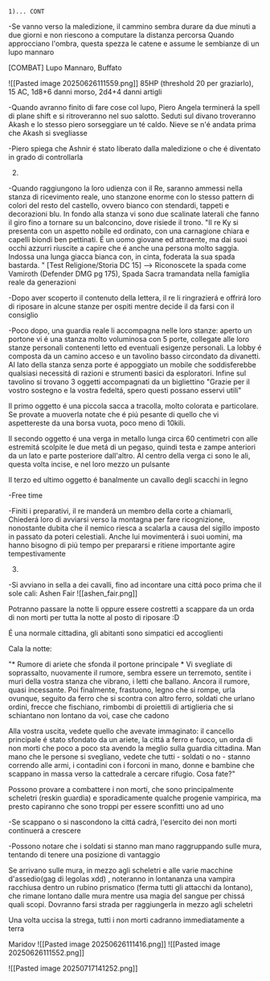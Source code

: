 	1)... CONT 
-Se vanno verso la maledizione, il cammino sembra durare da due minuti a due giorni e non riescono a computare la distanza percorsa 
Quando approcciano l'ombra, questa spezza le catene e assume le sembianze di un lupo mannaro

[COMBAT]
Lupo Mannaro, Buffato

![[Pasted image 20250626111559.png]]
85HP (threshold 20 per graziarlo), 15 AC, 1d8+6 danni morso,  2d4+4 danni artigli



-Quando avranno finito di fare cose col lupo, Piero Angela terminerá la spell di plane shift e si ritroveranno nel suo salotto. Seduti sul divano troveranno Akash e lo stesso piero sorseggiare un té caldo. Nieve se n'é andata prima che Akash si svegliasse

-Piero spiega che Ashnir é stato liberato dalla maledizione o che é diventato in grado di controllarla

2)
-Quando raggiungono la loro udienza con il Re, saranno ammessi nella stanza di ricevimento reale, uno stanzone enorme con lo stesso pattern di colori del resto del castello, ovvero bianco con stendardi, tappeti e decorazioni blu. In fondo alla stanza vi sono due scalinate laterali che fanno il giro fino a tornare su un balconcino, dove risiede il trono. 
"Il re Ky si presenta con un aspetto nobile ed ordinato, con una carnagione chiara e capelli biondi ben pettinati. É un uomo giovane ed attraente, ma dai suoi occhi azzurri riuscite a capire che é anche una persona molto saggia. Indossa una lunga giacca bianca con, in cinta, foderata la sua spada bastarda. " 
[Test Religione/Storia DC 15] --> Riconoscete la spada come Vamiroth (Defender DMG pg 175), Spada Sacra tramandata nella famiglia reale da generazioni

-Dopo aver scoperto il contenuto della lettera, il re li ringrazierá e offrirá loro di riposare in alcune stanze per ospiti mentre decide il da farsi con il consiglio

-Poco dopo, una guardia reale li accompagna nelle loro stanze: aperto un portone vi é una stanza molto voluminosa con 5 porte, collegate alle loro stanze personali contenenti letto ed eventuali esigenze personali. La lobby é composta da un camino acceso e un tavolino basso circondato da divanetti. Al lato della stanza senza porte é appoggiato un mobile che soddisferebbe qualsiasi necessitá di razioni e strumenti basici da esploratori. Infine sul tavolino si trovano 3 oggetti accompagnati da un bigliettino "Grazie per il vostro sostegno e la vostra fedeltá, spero questi possano esservi utili"

Il primo oggetto é una piccola sacca a tracolla, molto colorata e particolare. Se provate a muoverla notate che é piú pesante di quello che vi aspettereste da una borsa vuota, poco meno di 10kili.

Il secondo oggetto é una verga in metallo lunga circa 60 centimetri con alle estremitá scolpite le due metá di un pegaso, quindi testa e zampe anteriori da un lato e parte posteriore dall'altro. Al centro della verga ci sono le ali, questa volta incise, e nel loro mezzo un pulsante

Il terzo ed ultimo oggetto é banalmente un cavallo degli scacchi in legno





-Free time



-Finiti i preparativi, il re manderá un membro della corte a chiamarli, Chiederá loro di avviarsi verso la montagna per fare ricognizione, nonostante dubita che il nemico riesca a scalarla a causa del sigillo imposto in passato da poteri celestiali. Anche lui movimenterá i suoi uomini, ma hanno bisogno di piú tempo per prepararsi e ritiene importante agire tempestivamente




3)

-Si avviano in sella a dei cavalli, fino ad incontare una cittá poco prima che il sole cali: Ashen Fair
![[ashen_fair.png]]


Potranno passare la notte li oppure essere costretti a scappare da un orda di non morti per tutta la notte al posto di riposare :D


É una normale cittadina, gli abitanti sono simpatici ed accoglienti

Cala la notte:

"* Rumore di ariete  che sfonda il portone principale *
Vi svegliate di soprassalto, nuovamente il rumore, sembra essere un terremoto, sentite i muri della vostra stanza che vibrano, i letti che ballano. Ancora il rumore, quasi incessante. Poi finalmente, frastuono, legno che si rompe, urla ovunque, seguito da ferro che si scontra con altro ferro, soldati che urlano ordini, frecce che fischiano, rimbombi di proiettili di artiglieria che si schiantano non lontano da voi, case che cadono

Alla vostra uscita, vedete quello che avevate immaginato: il cancello principale é stato sfondato da un ariete, la cittá a ferro e fuoco, un orda di non morti che poco a poco sta avendo la meglio sulla guardia cittadina. Man mano che le persone si svegliano, vedete che tutti - soldati o no - stanno correndo alle armi, i contadini con i forconi in mano, donne e bambine che scappano in massa verso la cattedrale a cercare rifugio. Cosa fate?"


Possono provare a combattere i non morti, che sono principalmente scheletri (reskin guardia) e sporadicamente qualche progenie vampirica, ma presto capiranno che sono troppi per essere sconfitti uno ad uno

-Se scappano o si nascondono la cittá cadrá, l'esercito dei non morti continuerá a crescere

-Possono notare che i soldati si stanno man mano raggruppando sulle mura, tentando di tenere una posizione di vantaggio

 Se arrivano sulle mura, in mezzo agli scheletri e alle varie macchine d'assedio(gag di legolas xdd) , noteranno in lontananza una vampira racchiusa dentro un rubino prismatico (ferma tutti gli attacchi da lontano),
 che rimane lontano dalle mura mentre usa magia del sangue per chissá quali scopi. Dovranno farsi strada per raggiungerla in mezzo agli scheletri


Una volta uccisa la strega, tutti i non morti cadranno immediatamente a terra




Maridov
![[Pasted image 20250626111416.png]]
![[Pasted image 20250626111552.png]]


![[Pasted image 20250717141252.png]]